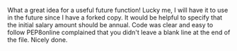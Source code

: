What a great idea for a useful future function!
Lucky me, I will have it to use in the future since I have a forked copy.
It would be helpful to specify that the initial salary amount should be annual.
Code was clear and easy to follow
PEP8online complained that you didn't leave a blank line at the end of the file.
Nicely done.
